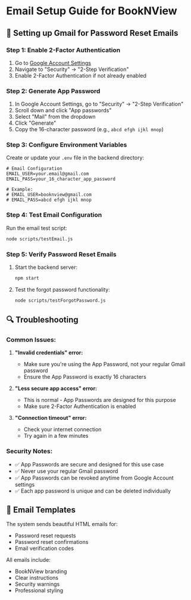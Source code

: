 # Email Setup Guide for BookNView

## 🔧 Setting up Gmail for Password Reset Emails

### Step 1: Enable 2-Factor Authentication
1. Go to [Google Account Settings](https://myaccount.google.com/)
2. Navigate to "Security" → "2-Step Verification"
3. Enable 2-Factor Authentication if not already enabled

### Step 2: Generate App Password
1. In Google Account Settings, go to "Security" → "2-Step Verification"
2. Scroll down and click "App passwords"
3. Select "Mail" from the dropdown
4. Click "Generate"
5. Copy the 16-character password (e.g., `abcd efgh ijkl mnop`)

### Step 3: Configure Environment Variables

Create or update your `.env` file in the backend directory:

```env
# Email Configuration
EMAIL_USER=your.email@gmail.com
EMAIL_PASS=your_16_character_app_password

# Example:
# EMAIL_USER=booknview@gmail.com
# EMAIL_PASS=abcd efgh ijkl mnop
```

### Step 4: Test Email Configuration

Run the email test script:
```bash
node scripts/testEmail.js
```

### Step 5: Verify Password Reset Emails

1. Start the backend server:
   ```bash
   npm start
   ```

2. Test the forgot password functionality:
   ```bash
   node scripts/testForgotPassword.js
   ```

## 🔍 Troubleshooting

### Common Issues:

1. **"Invalid credentials" error:**
   - Make sure you're using the App Password, not your regular Gmail password
   - Ensure the App Password is exactly 16 characters

2. **"Less secure app access" error:**
   - This is normal - App Passwords are designed for this purpose
   - Make sure 2-Factor Authentication is enabled

3. **"Connection timeout" error:**
   - Check your internet connection
   - Try again in a few minutes

### Security Notes:

- ✅ App Passwords are secure and designed for this use case
- ✅ Never use your regular Gmail password
- ✅ App Passwords can be revoked anytime from Google Account settings
- ✅ Each app password is unique and can be deleted individually

## 📧 Email Templates

The system sends beautiful HTML emails for:
- Password reset requests
- Password reset confirmations
- Email verification codes

All emails include:
- BookNView branding
- Clear instructions
- Security warnings
- Professional styling 